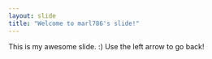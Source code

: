 ```yaml
---
layout: slide
title: "Welcome to marl786's slide!"
---
```

This is my awesome slide. :)
Use the left arrow to go back!
